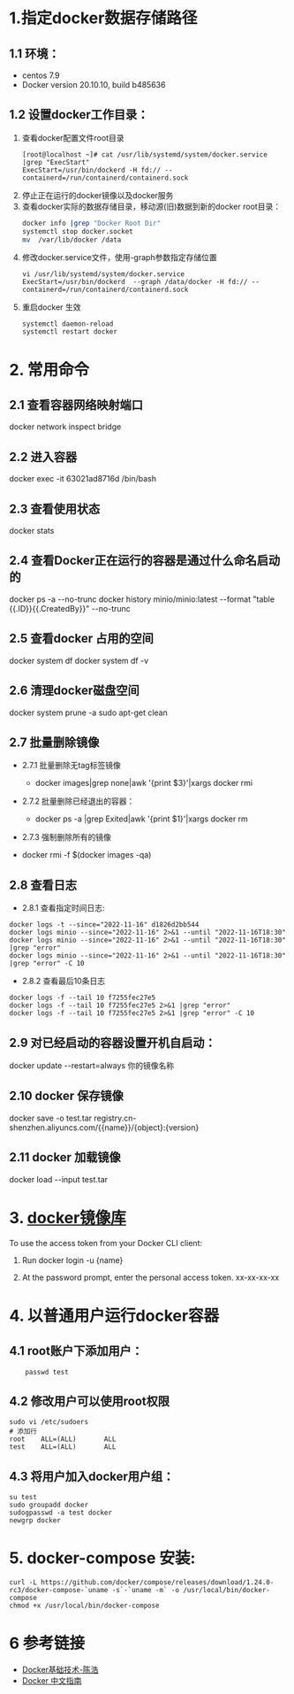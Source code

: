 # 1.指定docker数据存储路径
## 1.1 环境：
   - centos 7.9
   - Docker version 20.10.10, build b485636
    
## 1.2 设置docker工作目录：

1. 查看docker配置文件root目录
      ``` 
     [root@localhost ~]# cat /usr/lib/systemd/system/docker.service |grep "ExecStart"
     ExecStart=/usr/bin/dockerd -H fd:// --containerd=/run/containerd/containerd.sock
      ```
2. 停止正在运行的docker镜像以及docker服务 
3. 查看docker实际的数据存储目录，移动源(旧)数据到新的docker root目录：
   ```sh
   docker info |grep "Docker Root Dir"
   systemctl stop docker.socket
   mv  /var/lib/docker /data
   ```
4. 修改docker.service文件，使用-graph参数指定存储位置
   ```  
   vi /usr/lib/systemd/system/docker.service
   ExecStart=/usr/bin/dockerd  --graph /data/docker -H fd:// --containerd=/run/containerd/containerd.sock
   ```
5. 重启docker 生效
    ```
    systemctl daemon-reload
    systemctl restart docker 
    ```

# 2. 常用命令
## 2.1 查看容器网络映射端口
docker network inspect bridge
## 2.2 进入容器
docker exec -it 63021ad8716d /bin/bash

## 2.3 查看使用状态
docker stats

## 2.4 查看Docker正在运行的容器是通过什么命名启动的
docker ps -a --no-trunc
docker history minio/minio:latest --format "table {{.ID}}{{.CreatedBy}}" --no-trunc

## 2.5  查看docker 占用的空间
docker system df
docker system df -v
## 2.6 清理docker磁盘空间
docker system prune -a
sudo apt-get clean
## 2.7 批量删除镜像
* 2.7.1 批量删除无tag标签镜像
  - docker images|grep none|awk '{print $3}'|xargs docker rmi

* 2.7.2 批量删除已经退出的容器：
  - docker ps -a |grep Exited|awk '{print $1}'|xargs docker rm
*  2.7.3 强制删除所有的镜像 
  - docker rmi -f $(docker images -qa)
##  2.8 查看日志
* 2.8.1 查看指定时间日志:
 ```
docker logs -t --since="2022-11-16" d1826d2bb544
docker logs minio --since="2022-11-16" 2>&1 --until "2022-11-16T18:30" 
docker logs minio --since="2022-11-16" 2>&1 --until "2022-11-16T18:30" |grep "error"
docker logs minio --since="2022-11-16" 2>&1 --until "2022-11-16T18:30" |grep "error" -C 10 
```
* 2.8.2 查看最后10条日志
```
docker logs -f --tail 10 f7255fec27e5
docker logs -f --tail 10 f7255fec27e5 2>&1 |grep "error"
docker logs -f --tail 10 f7255fec27e5 2>&1 |grep "error" -C 10 
```

## 2.9 对已经启动的容器设置开机自启动：
docker update --restart=always 你的镜像名称


## 2.10 docker 保存镜像

docker save -o test.tar registry.cn-shenzhen.aliyuncs.com/{{name}}/{object}:{version}

## 2.11 docker 加载镜像
docker load --input test.tar

# 3. [docker镜像库](https://hub.docker.com/)
To use the access token from your Docker CLI client:

1. Run docker login -u {name}

2. At the password prompt, enter the personal access token.
   xx-xx-xx-xx


# 4. 以普通用户运行docker容器

## 4.1 root账户下添加用户：
``` useradd test
    passwd test
```

## 4.2 修改用户可以使用root权限
```shell
sudo vi /etc/sudoers
# 添加行
root    ALL=(ALL)       ALL
test    ALL=(ALL)       ALL

```

## 4.3 将用户加入docker用户组：
```shell
su test
sudo groupadd docker
sudogpasswd -a test docker
newgrp docker 
```

# 5. docker-compose 安装:
```
curl -L https://github.com/docker/compose/releases/download/1.24.0-rc3/docker-compose-`uname -s`-`uname -m` -o /usr/local/bin/docker-compose
chmod +x /usr/local/bin/docker-compose
```

# 6 参考链接
- [Docker基础技术-陈浩](https://coolshell.cn/articles/17010.html)
- [Docker 中文指南](https://www.widuu.com/chinese_docker/userguide/dockerhub.html)